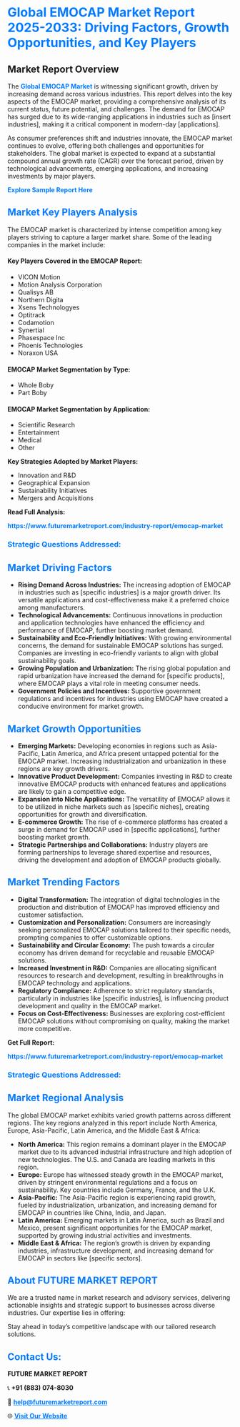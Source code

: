 <h1 style="color: #007BFF;">Global EMOCAP Market Report 2025-2033: Driving Factors, Growth Opportunities, and Key Players</h1>

<section id="overview">
<h2>Market Report Overview</h2>
<p>The <a href="https://www.futuremarketreport.com/industry-report/emocap-market" style="color: #007BFF; text-decoration: none;"><strong>Global EMOCAP Market</strong></a> is witnessing significant growth, driven by increasing demand across various industries. This report delves into the key aspects of the EMOCAP market, providing a comprehensive analysis of its current status, future potential, and challenges. The demand for EMOCAP has surged due to its wide-ranging applications in industries such as [insert industries], making it a critical component in modern-day [applications].</p>
<p>As consumer preferences shift and industries innovate, the EMOCAP market continues to evolve, offering both challenges and opportunities for stakeholders. The global market is expected to expand at a substantial compound annual growth rate (CAGR) over the forecast period, driven by technological advancements, emerging applications, and increasing investments by major players.</p>
</section>

<section id="overview">
<p><a href="https://www.futuremarketreport.com/request-sample/reportId=27791" style="color: #007BFF; text-decoration: none;"><strong>Explore Sample Report Here</strong></a></p>
</section>

<section id="key-players">
<h2 style="color: #007BFF;">Market Key Players Analysis</h2>
<p>The EMOCAP market is characterized by intense competition among key players striving to capture a larger market share. Some of the leading companies in the market include:</p>
<h4>Key Players Covered in the EMOCAP Report:</h4>
<ul><li>VICON Motion</li><li>Motion Analysis Corporation</li><li>Qualisys AB</li><li>Northern Digita</li><li>Xsens Technologyes</li><li>Optitrack</li><li>Codamotion</li><li>Synertial</li><li>Phasespace Inc</li><li>Phoenis Technologies</li><li>Noraxon USA</li></ul>
<h4>EMOCAP Market Segmentation by Type:</h4>
<ul><li>Whole Boby</li><li>Part Boby</li></ul>

<h4>EMOCAP Market Segmentation by Application:</h4>
<ul><li>Scientific Research</li><li>Entertainment</li><li>Medical</li><li>Other</li></ul>
<p><strong>Key Strategies Adopted by Market Players:</strong></p>
<ul>
<li>Innovation and R&D</li>
<li>Geographical Expansion</li>
<li>Sustainability Initiatives</li>
<li>Mergers and Acquisitions</li>
</ul>
</section>

<section>
<p><strong>Read Full Analysis: </strong></p><a href="https://www.futuremarketreport.com/industry-report/emocap-market" style="color: #007BFF; text-decoration: none;"><strong>https://www.futuremarketreport.com/industry-report/emocap-market</strong></a>
<h3 style="color: #007BFF;">Strategic Questions Addressed:</h3>
</section>

<section id="driving-factors">
<h2 style="color: #007BFF;">Market Driving Factors</h2>
<ul>
<li><strong>Rising Demand Across Industries:</strong> The increasing adoption of EMOCAP in industries such as [specific industries] is a major growth driver. Its versatile applications and cost-effectiveness make it a preferred choice among manufacturers.</li>
<li><strong>Technological Advancements:</strong> Continuous innovations in production and application technologies have enhanced the efficiency and performance of EMOCAP, further boosting market demand.</li>
<li><strong>Sustainability and Eco-Friendly Initiatives:</strong> With growing environmental concerns, the demand for sustainable EMOCAP solutions has surged. Companies are investing in eco-friendly variants to align with global sustainability goals.</li>
<li><strong>Growing Population and Urbanization:</strong> The rising global population and rapid urbanization have increased the demand for [specific products], where EMOCAP plays a vital role in meeting consumer needs.</li>
<li><strong>Government Policies and Incentives:</strong> Supportive government regulations and incentives for industries using EMOCAP have created a conducive environment for market growth.</li>
</ul>
</section>

<section id="growth-opportunities">
<h2 style="color: #007BFF;">Market Growth Opportunities</h2>
<ul>
<li><strong>Emerging Markets:</strong> Developing economies in regions such as Asia-Pacific, Latin America, and Africa present untapped potential for the EMOCAP market. Increasing industrialization and urbanization in these regions are key growth drivers.</li>
<li><strong>Innovative Product Development:</strong> Companies investing in R&D to create innovative EMOCAP products with enhanced features and applications are likely to gain a competitive edge.</li>
<li><strong>Expansion into Niche Applications:</strong> The versatility of EMOCAP allows it to be utilized in niche markets such as [specific niches], creating opportunities for growth and diversification.</li>
<li><strong>E-commerce Growth:</strong> The rise of e-commerce platforms has created a surge in demand for EMOCAP used in [specific applications], further boosting market growth.</li>
<li><strong>Strategic Partnerships and Collaborations:</strong> Industry players are forming partnerships to leverage shared expertise and resources, driving the development and adoption of EMOCAP products globally.</li>
</ul>
</section>

<section id="trending-factors">
<h2 style="color: #007BFF;">Market Trending Factors</h2>
<ul>
<li><strong>Digital Transformation:</strong> The integration of digital technologies in the production and distribution of EMOCAP has improved efficiency and customer satisfaction.</li>
<li><strong>Customization and Personalization:</strong> Consumers are increasingly seeking personalized EMOCAP solutions tailored to their specific needs, prompting companies to offer customizable options.</li>
<li><strong>Sustainability and Circular Economy:</strong> The push towards a circular economy has driven demand for recyclable and reusable EMOCAP solutions.</li>
<li><strong>Increased Investment in R&D:</strong> Companies are allocating significant resources to research and development, resulting in breakthroughs in EMOCAP technology and applications.</li>
<li><strong>Regulatory Compliance:</strong> Adherence to strict regulatory standards, particularly in industries like [specific industries], is influencing product development and quality in the EMOCAP market.</li>
<li><strong>Focus on Cost-Effectiveness:</strong> Businesses are exploring cost-efficient EMOCAP solutions without compromising on quality, making the market more competitive.</li>
</ul>
</section>

<section>
<p><strong>Get Full Report: </strong></p><a href="https://www.futuremarketreport.com/industry-report/emocap-market" style="color: #007BFF; text-decoration: none;"><strong>https://www.futuremarketreport.com/industry-report/emocap-market</strong></a>
<h3 style="color: #007BFF;">Strategic Questions Addressed:</h3>
</section>


<section id="regional-analysis">
<h2 style="color: #007BFF;">Market Regional Analysis</h2>
<p>The global EMOCAP market exhibits varied growth patterns across different regions. The key regions analyzed in this report include North America, Europe, Asia-Pacific, Latin America, and the Middle East & Africa:</p>
<ul>
<li><strong>North America:</strong> This region remains a dominant player in the EMOCAP market due to its advanced industrial infrastructure and high adoption of new technologies. The U.S. and Canada are leading markets in this region.</li>
<li><strong>Europe:</strong> Europe has witnessed steady growth in the EMOCAP market, driven by stringent environmental regulations and a focus on sustainability. Key countries include Germany, France, and the U.K.</li>
<li><strong>Asia-Pacific:</strong> The Asia-Pacific region is experiencing rapid growth, fueled by industrialization, urbanization, and increasing demand for EMOCAP in countries like China, India, and Japan.</li>
<li><strong>Latin America:</strong> Emerging markets in Latin America, such as Brazil and Mexico, present significant opportunities for the EMOCAP market, supported by growing industrial activities and investments.</li>
<li><strong>Middle East & Africa:</strong> The region’s growth is driven by expanding industries, infrastructure development, and increasing demand for EMOCAP in sectors like [specific sectors].</li>
</ul>
</section>

<footer>
<h2 style="color: #007BFF;">About FUTURE MARKET REPORT</h2>
<p>We are a trusted name in market research and advisory services, delivering actionable insights and strategic support to businesses across diverse industries. Our expertise lies in offering:</p>

<p>Stay ahead in today’s competitive landscape with our tailored research solutions.</p>

<h2 style="color: #007BFF;">Contact Us:</h2>
<p><strong>FUTURE MARKET REPORT</strong></p>
<p>📞 <strong>+91 (883) 074-8030</strong></p>
<p>📧 <strong><a href="mailto:help@futuremarketreport.com" style="color: #007BFF;">help@futuremarketreport.com</a></strong></p>
<p>🌐 <strong><a href="https://www.futuremarketreport.com/" style="color: #007BFF;">Visit Our Website</a></strong></p>
</footer>